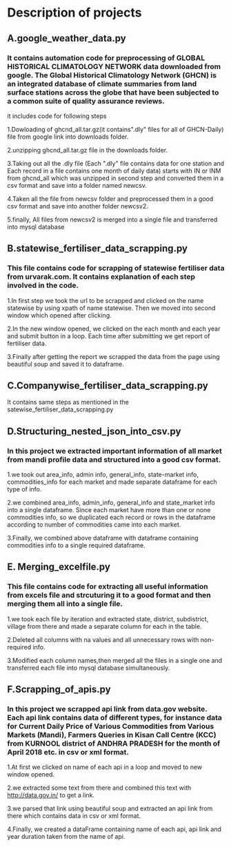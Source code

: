 # Description of projects

## A.google_weather_data.py

### It contains automation code for preprocessing of GLOBAL HISTORICAL CLIMATOLOGY NETWORK data downloaded from google. The Global Historical Climatology Network (GHCN) is an integrated database of climate summaries from land surface stations across the globe that have been subjected to a common suite of quality assurance reviews.<br/>

it includes code for following steps <br/>

1.Dowloading of ghcnd_all.tar.gz(it contains".dly" files for all of GHCN-Daily) file from google link into downloads folder. <br/>

2.unzipping ghcnd_all.tar.gz file in the downloads folder. <br/>

3.Taking out all the .dly file (Each ".dly" file contains data for one station and Each record in a file contains one month of daily data) starts with IN or INM from ghcnd_all which was unzipped in second step and converted them in a csv format and save into a folder named newcsv. <br/>

4.Taken all the file from newcsv folder and preprocessed them in a good csv format and save into another folder newcsv2. <br/>

5.finally, All files from newcsv2 is merged into a single file and transferred into mysql database <br/>


## B.statewise_fertiliser_data_scrapping.py <br/>

### This file contains code for scrapping of statewise fertiliser data from urvarak.com. It contains explanation of each step involved in the code.<br/>

1.In first step we took the url to be scrapped and clicked on the name statewise by using xpath of name statewise. Then we moved into second window which opened after clicking. <br/> 

2.In the new window opened, we clicked on the each month and each year and submit button in a loop. Each time after submitting we get report of fertiliser data. <br/>

3.Finally after getting the report we scrapped the data from the page using beautiful soup and saved it to dataframe. <br/>


## C.Companywise_fertiliser_data_scrapping.py </br>

It contains same steps as mentioned in the satewise_fertiliser_data_scrapping.py <br/>


## D.Structuring_nested_json_into_csv.py <br/>

### In this project we extracted important information of all market from mandi profile data and structured into a good csv format. <br/>

1.we took out area_info, admin info, general_info, state-market info, commodities_info for each market and made separate dataframe for each type of info.<br/>

2.we combined area_info, admin_info, general_info and state_market info into a single dataframe. Since each market have more than one or none commodities info, so we duplicated each record or rows in the dataframe according to number of commodities came into each market.<br/>

3.Finally, we combined above dataframe with dataframe containing commodities info to a single required dataframe.<br/>


## E. Merging_excelfile.py</br>

### This file contains code for extracting all useful information from excels file and strcuturing it to a good format and then merging them all into a single file.<br/>

1.we took each file by iteration and extracted state, district, subdistrict, village from there and made a separate column for each in the table.<br/>

2.Deleted all columns with na values and all unnecessary rows with non-required info.<br/>

3.Modified each column names,then merged all the files in a single one and transferred each file into mysql database simultaneously.<br/>


## F.Scrapping_of_apis.py <br/>

### In this project we scrapped api link from data.gov website. Each api link contains data of different types, for instance data for Current Daily Price of Various Commodities from Various Markets (Mandi), Farmers Queries in Kisan Call Centre (KCC) from KURNOOL district of ANDHRA PRADESH for the month of April 2018 etc. in csv or xml format.<br/>

1.At first we clicked on name of each api in a loop and moved to new window opened.<br/>

2.we extracted some text from there and combined this text with http://data.gov.in/ to get a link. <br/>

3.we parsed that link using beautiful soup and extracted an api link from there which contains data in csv or xml format.<br/>

4.Finally, we created a dataFrame containing name of each api, api link and year duration taken from the name of api. <br/>


